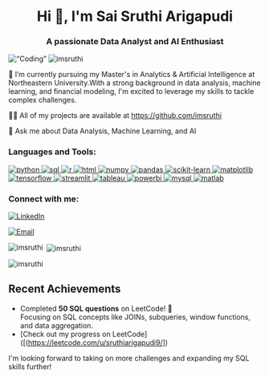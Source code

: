<h1 align="center">Hi 👋, I'm Sai Sruthi Arigapudi</h1>
<h3 align="center">A passionate Data Analyst and AI Enthusiast</h3>
<img align=“right” alt=“Coding” Width=“400” src="https://img.freepik.com/free-vector/multitasking-concept-illustration_52683-32123.jpg?w=2000&t=st=1710951756~exp=1710952356~hmac=3561ca844a8a3ac16b1cb0df54267762532fbd9377e4](https://img.freepik.com/free-vector/flat-business-young-woman-working-office-desk-worker-sitting-table-with-computer-analyzing-statistical-information-charts-graphs-digital-data-analysis-statistical-concept_88138-738.jpg?t=st=1710951895~exp=1710955495~hmac=90f8527b7379759dd39d8af5d8feeafc1490aa0e17c926c2658e7803f19f2b7c&w=2000)e5921718d2f7454a29f5"
<p align="left">
  <img src="https://komarev.com/ghpvc/?username=imsruthi&label=Profile%20views&color=0e75b6&style=flat" alt="imsruthi" />
</p>
🌱 I’m currently pursuing my Master's in Analytics & Artificial Intelligence at Northeastern University.With a strong background in data analysis, machine learning, and financial modeling, I'm excited to leverage my skills to tackle complex challenges.

👨‍💻 All of my projects are available at https://github.com/imsruthi

💬 Ask me about Data Analysis, Machine Learning, and AI

<h3 align="left">Languages and Tools:</h3>
<p align="left">
  <!-- Python -->
  <a href="https://www.python.org" target="_blank">
    <img src="https://img.shields.io/badge/Python-3776AB?style=for-the-badge&logo=python&logoColor=white" alt="python"/>
  </a>
  <!-- SQL -->
  <a href="https://www.mysql.com/" target="_blank">
    <img src="https://img.shields.io/badge/SQL-4479A1?style=for-the-badge&logo=mysql&logoColor=white" alt="sql"/>
  </a>
  <!-- R -->
  <a href="https://www.r-project.org/" target="_blank">
    <img src="https://img.shields.io/badge/R-276DC3?style=for-the-badge&logo=r&logoColor=white" alt="r"/>
  </a>
  <!-- HTML -->
  <a href="https://www.w3schools.com/html/" target="_blank">
    <img src="https://img.shields.io/badge/HTML-E34F26?style=for-the-badge&logo=html5&logoColor=white" alt="html"/>
  </a>
  <!-- Numpy -->
  <a href="https://numpy.org/" target="_blank">
    <img src="https://img.shields.io/badge/Numpy-013243?style=for-the-badge&logo=numpy&logoColor=white" alt="numpy"/>
  </a>
  <!-- Pandas -->
  <a href="https://pandas.pydata.org/" target="_blank">
    <img src="https://img.shields.io/badge/Pandas-150458?style=for-the-badge&logo=pandas&logoColor=white" alt="pandas"/>
  </a>
  <!-- Scikit-learn -->
  <a href="https://scikit-learn.org/" target="_blank">
    <img src="https://img.shields.io/badge/Scikit_learn-F7931E?style=for-the-badge&logo=scikit-learn&logoColor=white" alt="scikit-learn"/>
  </a>
  <!-- Matplotlib -->
  <a href="https://matplotlib.org/" target="_blank">
    <img src="https://img.shields.io/badge/Matplotlib-11557c?style=for-the-badge&logo=matplotlib&logoColor=white" alt="matplotlib"/>
  </a>
  <!-- TensorFlow -->
  <a href="https://tensorflow.org/" target="_blank">
    <img src="https://img.shields.io/badge/TensorFlow-FF6F00?style=for-the-badge&logo=tensorflow&logoColor=white" alt="tensorflow"/>
  </a>
  <!-- Streamlit -->
  <a href="https://streamlit.io/" target="_blank">
    <img src="https://img.shields.io/badge/Streamlit-FF4B4B?style=for-the-badge&logo=streamlit&logoColor=white" alt="streamlit"/>
  </a>
  <!-- Tableau -->
  <a href="https://www.tableau.com/" target="_blank">
    <img src="https://img.shields.io/badge/Tableau-E97627?style=for-the-badge&logo=tableau&logoColor=white" alt="tableau"/>
  </a>
  <!-- Power BI -->
  <a href="https://powerbi.microsoft.com/" target="_blank">
    <img src="https://img.shields.io/badge/Power_BI-F2C811?style=for-the-badge&logo=powerbi&logoColor=black" alt="powerbi"/>
  </a>
  <!-- MySQL -->
  <a href="https://www.mysql.com/" target="_blank">
    <img src="https://img.shields.io/badge/MySQL-00000F?style=for-the-badge&logo=mysql&logoColor=white" alt="mysql"/>
  </a>
 <!-- MATLAB -->
<a href="https://www.mathworks.com/products/matlab.html" target="_blank">
  <img src="https://img.shields.io/badge/MATLAB-0076A8?style=for-the-badge&logo=matlab&logoColor=white" alt="matlab"/>
</a>

<h3 align="left">Connect with me:</h3>
<p align="left">
  <!-- LinkedIn -->
  <a href="https://www.linkedin.com/in/sruthiarigapudi" target="_blank">
    <img src="https://img.shields.io/badge/LinkedIn-0077B5?style=for-the-badge&logo=linkedin&logoColor=white" alt="LinkedIn"/>
  </a>
</p>
<p align="left">
  <!-- Email -->
  <a href="mailto:saisruthiarigapudi@gmail.com">
    <img src="https://img.shields.io/badge/Email-D14836?style=for-the-badge&logo=gmail&logoColor=white" alt="Email"/>
  </a>
</p>


  <!-- Add icons for each technology & tool -->
</p>
<p><img align="left" src="https://github-readme-stats.vercel.app/api/top-langs?username=imsruthi&show_icons=true&locale=en&layout=compact" alt="imsruthi" /></p>
<p>&nbsp;<img align="center" src="https://github-readme-stats.vercel.app/api?username=imsruthi&show_icons=true&locale=en" alt="imsruthi" /></p>
<p><img align="center" src="https://github-readme-streak-stats.herokuapp.com/?user=imsruthi&" alt="imsruthi" /></p>


## Recent Achievements
- Completed **50 SQL questions** on LeetCode! 🏅  
  Focusing on SQL concepts like JOINs, subqueries, window functions, and data aggregation.
- [Check out my progress on LeetCode]([(https://leetcode.com/u/sruthiarigapudi9/])

I'm looking forward to taking on more challenges and expanding my SQL skills further!




